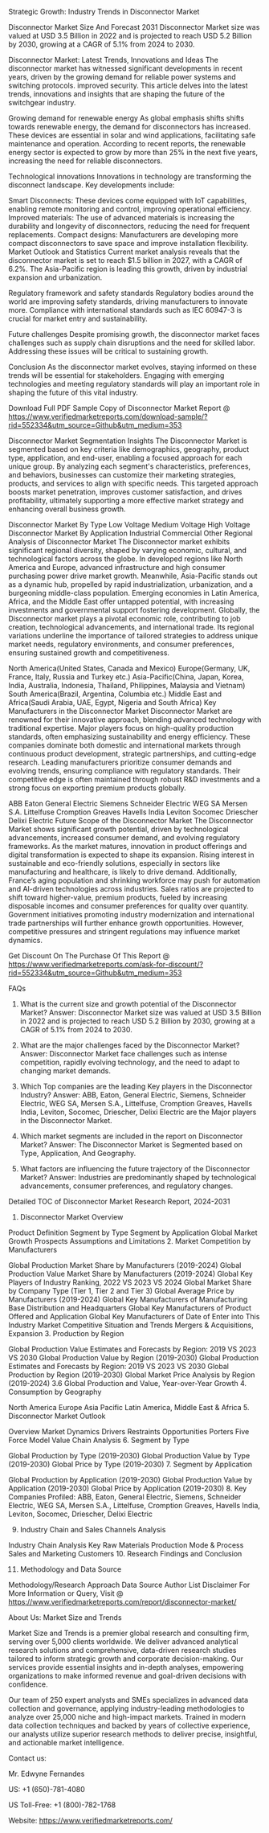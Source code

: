 Strategic Growth: Industry Trends in Disconnector Market


Disconnector Market Size And Forecast 2031
Disconnector Market size was valued at USD 3.5 Billion in 2022 and is projected to reach USD 5.2 Billion by 2030, growing at a CAGR of 5.1% from 2024 to 2030.

Disconnector Market: Latest Trends, Innovations and Ideas
The disconnector market has witnessed significant developments in recent years, driven by the growing demand for reliable power systems and switching protocols. improved security. This article delves into the latest trends, innovations and insights that are shaping the future of the switchgear industry.

Growing demand for renewable energy
As global emphasis shifts shifts towards renewable energy, the demand for disconnectors has increased. These devices are essential in solar and wind applications, facilitating safe maintenance and operation. According to recent reports, the renewable energy sector is expected to grow by more than 25% in the next five years, increasing the need for reliable disconnectors.

Technological innovations
Innovations in technology are transforming the disconnect landscape. Key developments include:

Smart Disconnects: These devices come equipped with IoT capabilities, enabling remote monitoring and control, improving operational efficiency.
Improved materials: The use of advanced materials is increasing the durability and longevity of disconnectors, reducing the need for frequent replacements.
Compact designs: Manufacturers are developing more compact disconnectors to save space and improve installation flexibility.
Market Outlook and Statistics
Current market analysis reveals that the disconnector market is set to reach $1.5 billion in 2027, with a CAGR of 6.2%. The Asia-Pacific region is leading this growth, driven by industrial expansion and urbanization.

Regulatory framework and safety standards
Regulatory bodies around the world are improving safety standards, driving manufacturers to innovate more. Compliance with international standards such as IEC 60947-3 is crucial for market entry and sustainability.

Future challenges
Despite promising growth, the disconnector market faces challenges such as supply chain disruptions and the need for skilled labor. Addressing these issues will be critical to sustaining growth.

Conclusion
As the disconnector market evolves, staying informed on these trends will be essential for stakeholders. Engaging with emerging technologies and meeting regulatory standards will play an important role in shaping the future of this vital industry.

Download Full PDF Sample Copy of Disconnector Market Report @ https://www.verifiedmarketreports.com/download-sample/?rid=552334&utm_source=Github&utm_medium=353

Disconnector Market Segmentation Insights
The Disconnector Market is segmented based on key criteria like demographics, geography, product type, application, and end-user, enabling a focused approach for each unique group. By analyzing each segment's characteristics, preferences, and behaviors, businesses can customize their marketing strategies, products, and services to align with specific needs. This targeted approach boosts market penetration, improves customer satisfaction, and drives profitability, ultimately supporting a more effective market strategy and enhancing overall business growth.

Disconnector Market By Type
Low Voltage
Medium Voltage
High Voltage
Disconnector Market By Application
Industrial
Commercial
Other
Regional Analysis of Disconnector Market
The Disconnector market exhibits significant regional diversity, shaped by varying economic, cultural, and technological factors across the globe. In developed regions like North America and Europe, advanced infrastructure and high consumer purchasing power drive market growth. Meanwhile, Asia-Pacific stands out as a dynamic hub, propelled by rapid industrialization, urbanization, and a burgeoning middle-class population. Emerging economies in Latin America, Africa, and the Middle East offer untapped potential, with increasing investments and governmental support fostering development. Globally, the Disconnector market plays a pivotal economic role, contributing to job creation, technological advancements, and international trade. Its regional variations underline the importance of tailored strategies to address unique market needs, regulatory environments, and consumer preferences, ensuring sustained growth and competitiveness.

North America(United States, Canada and Mexico)
Europe(Germany, UK, France, Italy, Russia and Turkey etc.)
Asia-Pacific(China, Japan, Korea, India, Australia, Indonesia, Thailand, Philippines, Malaysia and Vietnam)
South America(Brazil, Argentina, Columbia etc.)
Middle East and Africa(Saudi Arabia, UAE, Egypt, Nigeria and South Africa)
Key Manufacturers in the Disconnector Market
Disconnector Market are renowned for their innovative approach, blending advanced technology with traditional expertise. Major players focus on high-quality production standards, often emphasizing sustainability and energy efficiency. These companies dominate both domestic and international markets through continuous product development, strategic partnerships, and cutting-edge research. Leading manufacturers prioritize consumer demands and evolving trends, ensuring compliance with regulatory standards. Their competitive edge is often maintained through robust R&D investments and a strong focus on exporting premium products globally.

ABB
Eaton
General Electric
Siemens
Schneider Electric
WEG SA
Mersen S.A.
Littelfuse
Cromption Greaves
Havells India
Leviton
Socomec
Driescher
Delixi Electric
Future Scope of the Disconnector Market
The Disconnector Market shows significant growth potential, driven by technological advancements, increased consumer demand, and evolving regulatory frameworks. As the market matures, innovation in product offerings and digital transformation is expected to shape its expansion. Rising interest in sustainable and eco-friendly solutions, especially in sectors like manufacturing and healthcare, is likely to drive demand. Additionally, France’s aging population and shrinking workforce may push for automation and AI-driven technologies across industries. Sales ratios are projected to shift toward higher-value, premium products, fueled by increasing disposable incomes and consumer preferences for quality over quantity. Government initiatives promoting industry modernization and international trade partnerships will further enhance growth opportunities. However, competitive pressures and stringent regulations may influence market dynamics.

Get Discount On The Purchase Of This Report @ https://www.verifiedmarketreports.com/ask-for-discount/?rid=552334&utm_source=Github&utm_medium=353

FAQs
1. What is the current size and growth potential of the Disconnector Market?
Answer: Disconnector Market size was valued at USD 3.5 Billion in 2022 and is projected to reach USD 5.2 Billion by 2030, growing at a CAGR of 5.1% from 2024 to 2030.

2. What are the major challenges faced by the Disconnector Market?
Answer: Disconnector Market face challenges such as intense competition, rapidly evolving technology, and the need to adapt to changing market demands.

3. Which Top companies are the leading Key players in the Disconnector Industry?
Answer: ABB, Eaton, General Electric, Siemens, Schneider Electric, WEG SA, Mersen S.A., Littelfuse, Cromption Greaves, Havells India, Leviton, Socomec, Driescher, Delixi Electric are the Major players in the Disconnector Market.

4. Which market segments are included in the report on Disconnector Market?
Answer: The Disconnector Market is Segmented based on Type, Application, And Geography.

5. What factors are influencing the future trajectory of the Disconnector Market?
Answer: Industries are predominantly shaped by technological advancements, consumer preferences, and regulatory changes.

Detailed TOC of Disconnector Market Research Report, 2024-2031
1. Disconnector Market Overview

Product Definition
Segment by Type
Segment by Application
Global Market Growth Prospects
Assumptions and Limitations
2. Market Competition by Manufacturers

Global Production Market Share by Manufacturers (2019-2024)
Global Production Value Market Share by Manufacturers (2019-2024)
Global Key Players of Industry Ranking, 2022 VS 2023 VS 2024
Global Market Share by Company Type (Tier 1, Tier 2 and Tier 3)
Global Average Price by Manufacturers (2019-2024)
Global Key Manufacturers of Manufacturing Base Distribution and Headquarters
Global Key Manufacturers of Product Offered and Application
Global Key Manufacturers of Date of Enter into This Industry
Market Competitive Situation and Trends
Mergers & Acquisitions, Expansion
3. Production by Region

Global Production Value Estimates and Forecasts by Region: 2019 VS 2023 VS 2030
Global Production Value by Region (2019-2030)
Global Production Estimates and Forecasts by Region: 2019 VS 2023 VS 2030
Global Production by Region (2019-2030)
Global Market Price Analysis by Region (2019-2024) 3.6 Global Production and Value, Year-over-Year Growth
4. Consumption by Geography

North America
Europe
Asia Pacific
Latin America, Middle East & Africa
5. Disconnector Market Outlook

Overview
Market Dynamics
Drivers
Restraints
Opportunities
Porters Five Force Model
Value Chain Analysis 
6. Segment by Type

Global Production by Type (2019-2030)
Global Production Value by Type (2019-2030)
Global Price by Type (2019-2030)
7. Segment by Application

Global Production by Application (2019-2030)
Global Production Value by Application (2019-2030)
Global Price by Application (2019-2030)
8. Key Companies Profiled: ABB, Eaton, General Electric, Siemens, Schneider Electric, WEG SA, Mersen S.A., Littelfuse, Cromption Greaves, Havells India, Leviton, Socomec, Driescher, Delixi Electric

9. Industry Chain and Sales Channels Analysis

Industry Chain Analysis
Key Raw Materials
Production Mode & Process
Sales and Marketing
Customers
10. Research Findings and Conclusion

11. Methodology and Data Source

Methodology/Research Approach
Data Source
Author List
Disclaimer
For More Information or Query, Visit @ https://www.verifiedmarketreports.com/report/disconnector-market/

About Us: Market Size and Trends

Market Size and Trends is a premier global research and consulting firm, serving over 5,000 clients worldwide. We deliver advanced analytical research solutions and comprehensive, data-driven research studies tailored to inform strategic growth and corporate decision-making. Our services provide essential insights and in-depth analyses, empowering organizations to make informed revenue and goal-driven decisions with confidence.

Our team of 250 expert analysts and SMEs specializes in advanced data collection and governance, applying industry-leading methodologies to analyze over 25,000 niche and high-impact markets. Trained in modern data collection techniques and backed by years of collective experience, our analysts utilize superior research methods to deliver precise, insightful, and actionable market intelligence.

Contact us:

Mr. Edwyne Fernandes

US: +1 (650)-781-4080

US Toll-Free: +1 (800)-782-1768

Website: https://www.verifiedmarketreports.com/
